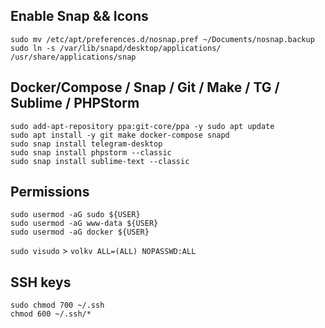 ## Enable Snap && Icons

```
sudo mv /etc/apt/preferences.d/nosnap.pref ~/Documents/nosnap.backup
sudo ln -s /var/lib/snapd/desktop/applications/ /usr/share/applications/snap
```

## Docker/Compose / Snap / Git / Make / TG / Sublime / PHPStorm

```
sudo add-apt-repository ppa:git-core/ppa -y sudo apt update
sudo apt install -y git make docker-compose snapd
sudo snap install telegram-desktop
sudo snap install phpstorm --classic
sudo snap install sublime-text --classic
```

## Permissions

```
sudo usermod -aG sudo ${USER}
sudo usermod -aG www-data ${USER}
sudo usermod -aG docker ${USER}
```

`sudo visudo` > `volkv ALL=(ALL) NOPASSWD:ALL`


## SSH keys

```
sudo chmod 700 ~/.ssh
chmod 600 ~/.ssh/*
```
